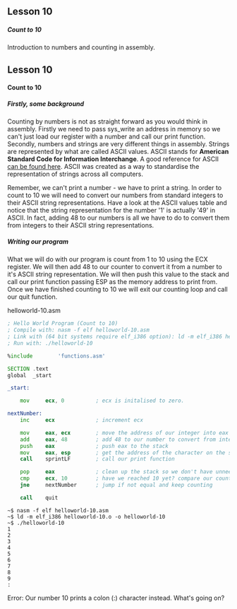## Lesson 10

##### Count to 10

Introduction to numbers and counting in assembly.

<!-- more -->

## Lesson 10

#### Count to 10

##### Firstly, some background

Counting by numbers is not as straight forward as you would think in assembly.  Firstly we need to pass sys_write an address in memory so we can't just load our register with a number and call our print function.  Secondly, numbers and strings are very different things in assembly.  Strings are represented by what are called ASCII values.  ASCII stands for **American Standard Code for Information Interchange**.  A good reference for ASCII [can be found here](http://www.asciitable.com/). ASCII was created as a way to standardise the representation of strings across all computers.

Remember, we can't print a number - we have to print a string. In order to count to 10 we will need to convert our numbers from standard integers to their ASCII string representations.  Have a look at the ASCII values table and notice that the string representation for the number '1' is actually '49' in ASCII. In fact, adding 48 to our numbers is all we have to do to convert them from integers to their ASCII string representations.

##### Writing our program

What we will do with our program is count from 1 to 10 using the ECX register.  We will then add 48 to our counter to convert it from a number to it's ASCII string representation.  We will then push this value to the stack and call our print function passing ESP as the memory address to print from.  Once we have finished counting to 10 we will exit our counting loop and call our quit function.

helloworld-10.asm
```asm
; Hello World Program (Count to 10)
; Compile with: nasm -f elf helloworld-10.asm
; Link with (64 bit systems require elf_i386 option): ld -m elf_i386 helloworld-10.o -o helloworld-10
; Run with: ./helloworld-10

%include        'functions.asm'

SECTION .text
global  _start

_start:

    mov     ecx, 0          ; ecx is initalised to zero.

nextNumber:
    inc     ecx             ; increment ecx

    mov     eax, ecx        ; move the address of our integer into eax
    add     eax, 48         ; add 48 to our number to convert from integer to ascii for printing
    push    eax             ; push eax to the stack
    mov     eax, esp        ; get the address of the character on the stack
    call    sprintLF        ; call our print function

    pop     eax             ; clean up the stack so we don't have unneeded bytes taking up space
    cmp     ecx, 10         ; have we reached 10 yet? compare our counter with decimal 10
    jne     nextNumber      ; jump if not equal and keep counting

    call    quit
```


```
~$ nasm -f elf helloworld-10.asm
~$ ld -m elf_i386 helloworld-10.o -o helloworld-10
~$ ./helloworld-10
1
2
3
4
5
6
7
8
9
:
```

Error:
Our number 10 prints a colon (:) character instead.  What's going on?
